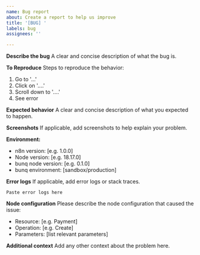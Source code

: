 ```yaml
---
name: Bug report
about: Create a report to help us improve
title: '[BUG] '
labels: bug
assignees: ''

---
```


**Describe the bug**
A clear and concise description of what the bug is.

**To Reproduce**
Steps to reproduce the behavior:
1. Go to '...'
2. Click on '....'
3. Scroll down to '....'
4. See error

**Expected behavior**
A clear and concise description of what you expected to happen.

**Screenshots**
If applicable, add screenshots to help explain your problem.

**Environment:**
 - n8n version: [e.g. 1.0.0]
 - Node version: [e.g. 18.17.0]
 - bunq node version: [e.g. 0.1.0]
 - bunq environment: [sandbox/production]

**Error logs**
If applicable, add error logs or stack traces.

```
Paste error logs here
```

**Node configuration**
Please describe the node configuration that caused the issue:
- Resource: [e.g. Payment]
- Operation: [e.g. Create]
- Parameters: [list relevant parameters]

**Additional context**
Add any other context about the problem here.